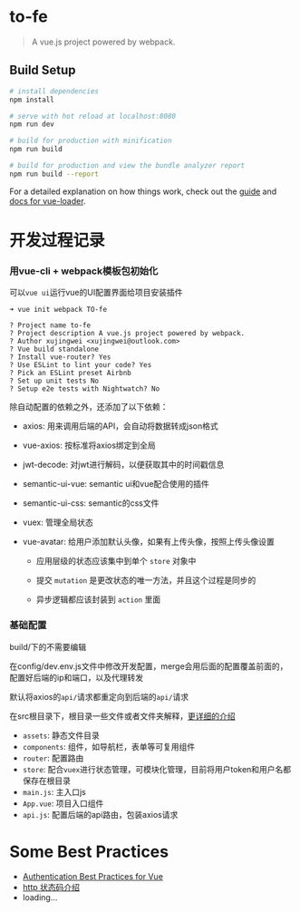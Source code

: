 # to-fe

> A vue.js project powered by webpack.

## Build Setup

``` bash
# install dependencies
npm install

# serve with hot reload at localhost:8080
npm run dev

# build for production with minification
npm run build

# build for production and view the bundle analyzer report
npm run build --report
```

For a detailed explanation on how things work, check out the [guide](http://vuejs-templates.github.io/webpack/) and [docs for vue-loader](http://vuejs.github.io/vue-loader).



# 开发过程记录
### 用vue-cli + webpack模板包初始化
可以`vue ui`运行vue的UI配置界面给项目安装插件
```
➜ vue init webpack TO-fe

? Project name to-fe
? Project description A vue.js project powered by webpack.
? Author xujingwei <xujingwei@outlook.com>
? Vue build standalone
? Install vue-router? Yes
? Use ESLint to lint your code? Yes
? Pick an ESLint preset Airbnb
? Set up unit tests No
? Setup e2e tests with Nightwatch? No
```
除自动配置的依赖之外，还添加了以下依赖：

- axios: 用来调用后端的API，会自动将数据转成json格式
- vue-axios: 按标准将axios绑定到全局
- jwt-decode: 对jwt进行解码，以便获取其中的时间戳信息
- semantic-ui-vue: semantic ui和vue配合使用的插件
- semantic-ui-css: semantic的css文件
- vuex: 管理全局状态
- vue-avatar: 给用户添加默认头像，如果有上传头像，按照上传头像设置

  - 应用层级的状态应该集中到单个 `store` 对象中
    
  - 提交 `mutation` 是更改状态的唯一方法，并且这个过程是同步的
    
  - 异步逻辑都应该封装到 `action` 里面

### 基础配置
build/下的不需要编辑

在config/dev.env.js文件中修改开发配置，merge会用后面的配置覆盖前面的，配置好后端的ip和端口，以及代理转发

默认将axios的`api/`请求都重定向到后端的`api/`请求

在src根目录下，根目录一些文件或者文件夹解释，[更详细的介绍](https://segmentfault.com/a/1190000010659925)
- `assets`: 静态文件目录
- `components`: 组件，如导航栏，表单等可复用组件
- `router`: 配置路由
- `store`: 配合`vuex`进行状态管理，可模块化管理，目前将用户token和用户名都保存在根目录
- `main.js`: 主入口js
- `App.vue`: 项目入口组件
- `api.js`: 配置后端的api路由，包装axios请求




# Some Best Practices
- [Authentication Best Practices for Vue](https://blog.sqreen.io/authentication-best-practices-vue/)
- [http 状态码介绍](https://blog.csdn.net/fatong3/article/details/80350731)
- loading...
